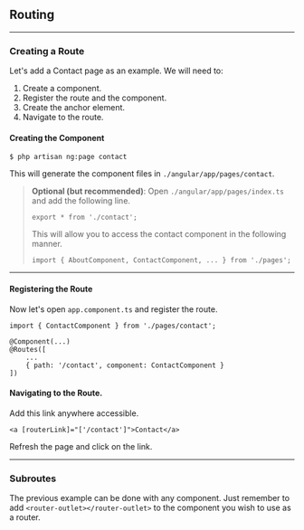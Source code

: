 ## Routing

---

### Creating a Route

Let's add a Contact page as an example. We will need to:

1. Create a component.
1. Register the route and the component.
1. Create the anchor element.
1. Navigate to the route.

#### Creating the Component

    $ php artisan ng:page contact

This will generate the component files in `./angular/app/pages/contact`.

> **Optional (but recommended)**: Open `./angular/app/pages/index.ts` and add the following line.
>
>     export * from './contact';
>
> This will allow you to access the contact component in the following manner.
>
>     import { AboutComponent, ContactComponent, ... } from './pages';

---

#### Registering the Route

Now let's open `app.component.ts` and register the route.

    import { ContactComponent } from './pages/contact';

    @Component(...)
    @Routes([
        ...
        { path: '/contact', component: ContactComponent }
    ])

#### Navigating to the Route.

Add this link anywhere accessible.

    <a [routerLink]="['/contact']">Contact</a>

Refresh the page and click on the link.

---

### Subroutes

The previous example can be done with any component. Just remember to add
`<router-outlet></router-outlet>` to the component you wish to use as a
router.